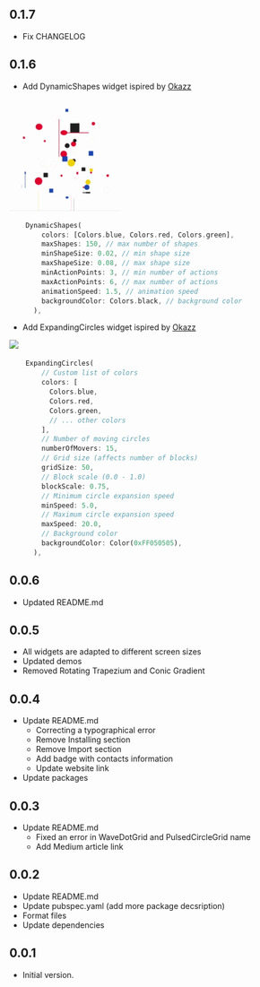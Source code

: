 ## 0.1.7

* Fix CHANGELOG

## 0.1.6

* Add DynamicShapes widget ispired by [Okazz](https://openprocessing.org/user/128718?view=sketches&o=588)

<img src="https://github.com/khlebobul/gen_art_bg/raw/main/screenshots/dynamic_shapes.gif" width="200px">

```dart
    DynamicShapes(
        colors: [Colors.blue, Colors.red, Colors.green],
        maxShapes: 150, // max number of shapes
        minShapeSize: 0.02, // min shape size
        maxShapeSize: 0.08, // max shape size
        minActionPoints: 3, // min number of actions
        maxActionPoints: 6, // max number of actions
        animationSpeed: 1.5, // animation speed
        backgroundColor: Colors.black, // background color
      ),
```

* Add ExpandingCircles widget ispired by [Okazz](https://openprocessing.org/user/128718?view=sketches&o=588)

<img src="https://github.com/khlebobul/gen_art_bg/raw/main/screenshots/expanding_circles.gif" width="200px">

```dart
    ExpandingCircles(
        // Custom list of colors
        colors: [
          Colors.blue,
          Colors.red,
          Colors.green,
          // ... other colors
        ],
        // Number of moving circles
        numberOfMovers: 15,
        // Grid size (affects number of blocks)
        gridSize: 50,
        // Block scale (0.0 - 1.0)
        blockScale: 0.75,
        // Minimum circle expansion speed
        minSpeed: 5.0,
        // Maximum circle expansion speed
        maxSpeed: 20.0,
        // Background color
        backgroundColor: Color(0xFF050505),
      ),
```

## 0.0.6

* Updated README.md

## 0.0.5

* All widgets are adapted to different screen sizes
* Updated demos
* Removed Rotating Trapezium and Conic Gradient

## 0.0.4

* Update README.md 
    * Correcting a typographical error
    * Remove Installing section
    * Remove Import section
    * Add badge with contacts information
    * Update website link
* Update packages

## 0.0.3

* Update README.md 
    * Fixed an error in WaveDotGrid and PulsedCircleGrid name
    * Add Medium article link

## 0.0.2

* Update README.md
* Update pubspec.yaml (add more package decsription)
* Format files
* Update dependencies

## 0.0.1

* Initial version.
